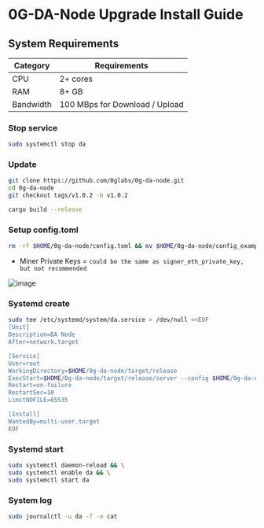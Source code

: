 # 0G-DA-Node Upgrade Install Guide

## System Requirements
| Category | Requirements |
| ------------ | ------------ |
| CPU | 2+ cores |
| RAM | 8+ GB |
| Bandwidth | 100 MBps for Download / Upload |

### Stop service
```bash
sudo systemctl stop da
```
### Update
```bash
git clone https://github.com/0glabs/0g-da-node.git
cd 0g-da-node
git checkout tags/v1.0.2 -b v1.0.2
```
```bash
cargo build --release
```

### Setup config.toml
```bash
rm -rf $HOME/0g-da-node/config.toml && mv $HOME/0g-da-node/config_example.toml $HOME/0g-da-node/config.toml && nano $HOME/0g-da-node/config.toml
```

- Miner Private Keys = `could be the same as signer_eth_private_key, but not recommended`

![image](https://github.com/user-attachments/assets/56e587af-f62e-4a8d-bb5b-3ff879888bc5)

### Systemd create
```bash
sudo tee /etc/systemd/system/da.service > /dev/null <<EOF
[Unit]
Description=DA Node
After=network.target

[Service]
User=root
WorkingDirectory=$HOME/0g-da-node/target/release
ExecStart=$HOME/0g-da-node/target/release/server --config $HOME/0g-da-node/config.toml
Restart=on-failure
RestartSec=10
LimitNOFILE=65535

[Install]
WantedBy=multi-user.target
EOF
```

### Systemd start
```bash
sudo systemctl daemon-reload && \
sudo systemctl enable da && \
sudo systemctl start da
```

### System log
```bash
sudo journalctl -u da -f -o cat
```


 
